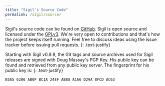 ```yaml
---
title: "Sigil's Source Code"
permalink: /sigil/source/
---
```


Sigil's source code can be found on [GitHub](https://github.com/Sigil-Ebook/Sigil). Sigil is open source and licensed under the [GPLv3](http://www.gnu.org/copyleft/gpl.html). We're very open to contributions and that's how the project keeps itself running. Feel free to discuss ideas using the issue tracker before issuing pull requests.
{: .text-justify}

Starting with Sigil v0.9.9, the Git tags and source archives used for Sigil releases are signed with Doug Massay's PGP Key. His public key can be found and retrieved from any public key server. The fingerprint for his public key is:
{: .text-justify}

~~~
B5A5 6206 AB0F BC1A 24EF AB8A A166 D29A 8FCD AC63
~~~
